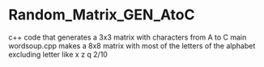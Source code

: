 # Random_Matrix_GEN_AtoC
c++ code that generates a 3x3 matrix with characters from A to C  main
wordsoup.cpp makes a 8x8 matrix with most of the letters of the alphabet excluding letter like x z q 
2/10
